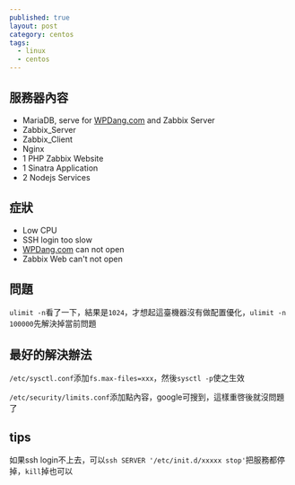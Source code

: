 ```yaml
---
published: true
layout: post
category: centos
tags: 
  - linux
  - centos
---
```


## 服務器內容

+ MariaDB, serve for [WPDang.com](http://wpdang.com) and Zabbix Server
+ Zabbix_Server
+ Zabbix_Client
+ Nginx
+ 1 PHP Zabbix Website
+ 1 Sinatra Application
+ 2 Nodejs Services

## 症狀

+ Low CPU
+ SSH login too slow
+ [WPDang.com](http://wpdang.com) can not open
+ Zabbix Web can't not open

## 問題

`ulimit -n`看了一下，結果是`1024`，才想起這臺機器沒有做配置優化，`ulimit -n 100000`先解決掉當前問題

## 最好的解決辦法

`/etc/sysctl.conf`添加`fs.max-files=xxx`，然後`sysctl -p`使之生效

`/etc/security/limits.conf`添加點內容，google可搜到，這樣重啓後就沒問題了

## tips

如果ssh login不上去，可以`ssh SERVER '/etc/init.d/xxxxx stop'`把服務都停掉，`kill`掉也可以

